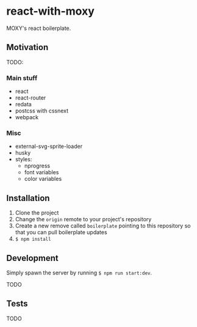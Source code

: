 # react-with-moxy

MOXY's react boilerplate.

## Motivation

TODO:


### Main stuff

- react
- react-router
- redata
- postcss with cssnext
- webpack


### Misc

- external-svg-sprite-loader
- husky
- styles:
    - nprogress
    - font variables
    - color variables


## Installation

1. Clone the project
2. Change the `origin` remote to your project's repository
3. Create a new remove called `boilerplate` pointing to this repository so that you can pull boilerplate updates
4. `$ npm install`


## Development

Simply spawn the server by running `$ npm run start:dev`.

TODO

## Tests

TODO

